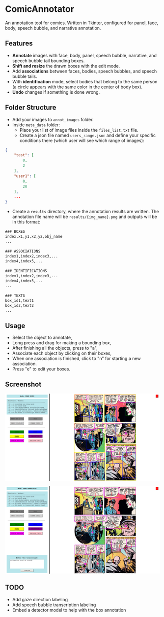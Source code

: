 # ComicAnnotator

An annotation tool for comics. Written in Tkinter, configured for panel, face, body, speech bubble, and narrative annotation.

## Features

- **Annotate** images with face, body, panel, speech bubble, narrative, and speech bubble tail bounding boxes.
- **Shift and resize** the drawn boxes with the edit mode.
- Add **associations** between faces, bodies, speech bubbles, and speech bubble tails.
- With **identification** mode, select bodies that belong to the same person (a circle appears with the same color in the center of body box).
- **Undo** changes if something is done wrong.

## Folder Structure

- Add your images to `annot_images` folder.
- Inside `meta_data` folder:
    - Place your list of image files inside the `files_list.txt` file.
    - Create a json file named `users_range.json` and define your specific conditions there (which user will see which range of images):

```json
{
    "test": [
        0,
        2
    ],
    "user1": [
        0,
        20
    ],
    ...
}
```

-   Create a `results` directory, where the annotation results are written. The annotation file name will be `results/{img_name}.png` and outputs will be in this format:

```
### BOXES
index,x1,y1,x2,y2,obj_name
...

### ASSOCIATIONS
index1,index2,index3,...
index4,index5,...

### IDENTIFICATIONS
index1,index2,index3,...
index4,index5,...
...

### TEXTS
box_id1,text1
box_id2,text2
...
```

## Usage

- Select the object to annotate,
- Long press and drag for making a bounding box,
- After finishing all the objects, press to "a",
- Associate each object by clicking on their boxes,
- When one association is finished, click to "n" for starting a new association.
- Press "e" to edit your boxes.

## Screenshot

![Screenshot](assets/screenshot.png)

![Text Transcript Screenshot](assets/text_screenshot.png)

## TODO

- Add gaze direction labeling
- Add speech bubble transcription labeling
- Embed a detector model to help with the box annotation